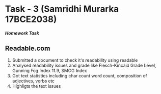# Task - 3 (Samridhi Murarka 17BCE2038)
##### Homework Task

## Readable.com
  1. Submitted a document to check it's readability using readable
  2. Analysed readability issues and grade like Flesch-Kincaid	Grade	Level, Gunning	Fog	Index 11.9, SMOG	Index 
  3. Got text statistics including char count word count, composition of adjectives, verbs etc
  4. Highligts the text issues
  
